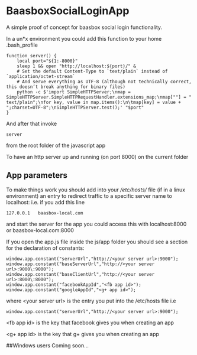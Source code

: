 BaasboxSocialLoginApp
=====================

A simple proof of concept for baasbox social login functionality.

In a un*x environment you could add this function to your home .bash_profile 

    function server() {
        local port="${1:-8000}"
        sleep 1 && open "http://localhost:${port}/" &
        # Set the default Content-Type to `text/plain` instead of `application/octet-stream`
        # And serve everything as UTF-8 (although not technically correct, this doesn’t break anything for binary files)
        python -c $'import SimpleHTTPServer;\nmap = SimpleHTTPServer.SimpleHTTPRequestHandler.extensions_map;\nmap[""] = "    text/plain";\nfor key, value in map.items():\n\tmap[key] = value + ";charset=UTF-8";\nSimpleHTTPServer.test();' "$port"
    }

And after that invoke

    server

from the root folder of the javascript app
  
To have an http server up and running (on port 8000)  on the current folder

## App parameters

To make things work you should add into your */etc/hosts/* file (if in a linux environment) an entry to redirect traffic to a specific server name to localhost: i.e. if you add this line

    127.0.0.1	baasbox-local.com

and start the server for the app you could access this with localhost:8000 or baasbox-local.com:8000

If you open the app.js file inside the js/app folder you should see a section for the declaration of constants:

    window.app.constant("serverUrl","http://<your server url>:9000");						
    window.app.constant("baseServerUrl","http://<your server url>:9000\:9000");
    window.app.constant("baseClientUrl","http://<your server url>:8000\:8000");
    window.app.constant("facebookAppId","<fb app id>");
    window.app.constant("googleAppId","<g+ app id>");

where
&lt;your server url&gt; is the entry you put into the /etc/hosts file i.e

    window.app.constant("serverUrl","http://<your server url>:9000");

&lt;fb app id&gt; is the key that facebook gives you when creating an app

&lt;g+ app id&gt; is the key that g+ gives you when creating an app

##Windows users
Coming soon...
